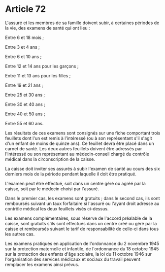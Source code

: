 # Article 72

L'assuré et les membres de sa famille doivent subir, à certaines périodes de la vie, des examens de santé qui ont lieu :

Entre 6 et 18 mois ;

Entre 3 et 4 ans ;

Entre 6 et 10 ans ;

Entre 12 et 14 ans pour les garçons ;

Entre 11 et 13 ans pour les filles ;

Entre 19 et 21 ans ;

Entre 25 et 30 ans ;

Entre 30 et 40 ans ;

Entre 40 et 50 ans ;

Entre 55 et 60 ans.

Les résultats de ces examens sont consignés sur une fiche comportant trois feuillets dont l'un est remis à l'intéressé (ou à son représentant s'il s'agit d'un enfant de moins de quinze ans). Ce feuillet devra être placé dans un carnet de santé. Les deux autres feuillets doivent être adressés par l'intéressé ou son représentant au médecin-conseil chargé du contrôle médical dans la circonscription de la caisse.

La caisse doit inviter ses assurés à subir l'examen de santé au cours des six derniers mois de la période pendant laquelle il doit être pratiqué.

L'examen peut être effectué, soit dans un centre géré ou agréé par la caisse, soit par le médecin choisi par l'assuré.

Dans le premier cas, les examens sont gratuits ; dans le second cas, ils sont remboursés suivant un taux forfaitaire si l'assuré ou l'ayant droit adresse au contrôle médical les deux feuillets visés ci-dessus.

Les examens complémentaires, sous réserve de l'accord préalable de la caisse, sont gratuits s'ils sont effectués dans un centre créé ou géré par la caisse et remboursés suivant le tarif de responsabilité de celle-ci dans tous les autres cas.

Les examens pratiqués en application de l'ordonnance du 2 novembre 1945 sur la protection maternelle et infantile, de l'ordonnance du 18 octobre 1945 sur la protection des enfants d'âge scolaire, la loi du 11 octobre 1946 sur l'organisation des services médicaux et sociaux du travail peuvent remplacer les examens ainsi prévus.
